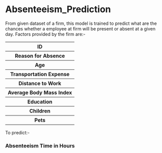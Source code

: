 # Absenteeism_Prediction
From given dataset of a firm, this model is trained to predict what are the chances whether a employee at firm will be present or absent at a given day.
Factors provided by the firm are:-
  <table style="width:200%">
  <tr><th>ID</th></tr>
   <tr><th>Reason for Absence</th></tr>
    <tr><th>Age</th></tr>
    <tr><th>Transportation Expense</th></tr>
   <tr> <th>Distance to Work</th></tr>
   <tr> <th>Average	Body Mass Index	</th></tr>
   <tr> <th>Education</th></tr>
   <tr> <th>Children</th></tr>
  <tr>  <th>Pets</th></tr>
</table>

To predict:-<h3>Absenteeism Time in Hours</h3>

